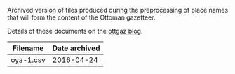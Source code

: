 Archived version of files produced during the preprocessing of place names that will form the content of the Ottoman gazetteer.

Details of these documents on the [ottgaz blog](ottgaz.org).

Filename | Date archived
--- | ---
oya-1.csv | 2016-04-24
